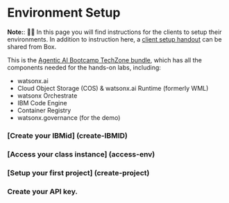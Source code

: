 # Environment Setup


**Note:**: 🚧🔨 In this page you will find instructions for the clients to setup their environments. In addition to instruction here, a [client setup handout](https://ibm.ent.box.com/folder/311792211722?s=b1cg58cuvxy2300acma7xsjip0e5rhzj) can be shared from Box.

This is the [Agentic AI Bootcamp TechZone bundle](https://ibm.biz/tz-agenticAI-camp), which has all the components needed for the hands-on labs, including: 

- watsonx.ai
- Cloud Object Storage (COS) & watsonx.ai Runtime (formerly WML) 
- watsonx Orchestrate
- IBM Code Engine
- Container Registry
- watsonx.governance (for the demo)

### [Create your IBMid] (create-IBMID)
### [Access your class instance] (access-env)
### [Setup your first project] (create-project)
### Create your API key. 
